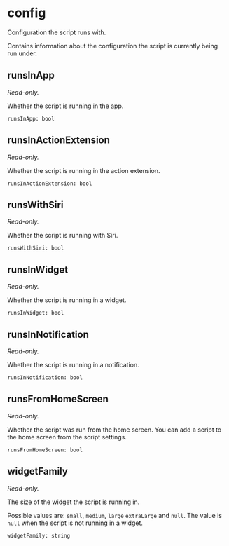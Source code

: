 # config

Configuration the script runs with.

Contains information about the configuration the script is currently being run under.

## runsInApp

_Read-only._

Whether the script is running in the app.

```
runsInApp: bool
```

## runsInActionExtension

_Read-only._

Whether the script is running in the action extension.

```
runsInActionExtension: bool
```

## runsWithSiri

_Read-only._

Whether the script is running with Siri.

```
runsWithSiri: bool
```

## runsInWidget

_Read-only._

Whether the script is running in a widget.

```
runsInWidget: bool
```

## runsInNotification

_Read-only._

Whether the script is running in a notification.

```
runsInNotification: bool
```

## runsFromHomeScreen

_Read-only._

Whether the script was run from the home screen. You can add a script to the home screen from the script settings.

```
runsFromHomeScreen: bool
```

## widgetFamily

_Read-only._

The size of the widget the script is running in.

Possible values are: `small`, `medium`, `large` `extraLarge` and `null`. The value is `null` when the script is not running in a widget.

```
widgetFamily: string
```
